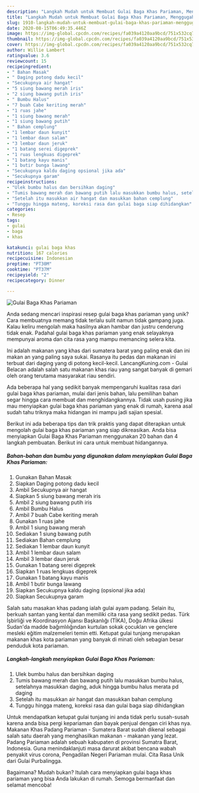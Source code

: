 ```yaml
---
description: "Langkah Mudah untuk Membuat Gulai Baga Khas Pariaman, Menggugah Selera"
title: "Langkah Mudah untuk Membuat Gulai Baga Khas Pariaman, Menggugah Selera"
slug: 1910-langkah-mudah-untuk-membuat-gulai-baga-khas-pariaman-menggugah-selera
date: 2020-08-15T06:49:35.446Z
image: https://img-global.cpcdn.com/recipes/fa039a4120aa9bcd/751x532cq70/gulai-baga-khas-pariaman-foto-resep-utama.jpg
thumbnail: https://img-global.cpcdn.com/recipes/fa039a4120aa9bcd/751x532cq70/gulai-baga-khas-pariaman-foto-resep-utama.jpg
cover: https://img-global.cpcdn.com/recipes/fa039a4120aa9bcd/751x532cq70/gulai-baga-khas-pariaman-foto-resep-utama.jpg
author: Willie Lambert
ratingvalue: 3.6
reviewcount: 15
recipeingredient:
- " Bahan Masak"
- " Daging potong dadu kecil"
- "Secukupnya air hangat"
- "5 siung bawang merah iris"
- "2 siung bawang putih iris"
- " Bumbu Halus"
- "7 buah Cabe keriting merah"
- "1 ruas jahe"
- "1 siung bawang merah"
- "1 siung bawang putih"
- " Bahan cemplung"
- "1 lembar daun kunyit"
- "1 lembar daun salam"
- "3 lembar daun jeruk"
- "1 batang serei digeprek"
- "1 ruas lengkuas digeprek"
- "1 batang kayu manis"
- "1 butir bunga lawang"
- "Secukupnya kaldu daging opsional jika ada"
- "Secukupnya garam"
recipeinstructions:
- "Ulek bumbu halus dan bersihkan daging"
- "Tumis bawang merah dan bawang putih lalu masukkan bumbu halus, setelahnya masukkan daging, aduk hingga bumbu halus merata pd daging"
- "Setelah itu masukkan air hangat dan masukkan bahan cemplung"
- "Tunggu hingga mateng, koreksi rasa dan gulai baga siap dihidangkan"
categories:
- Resep
tags:
- gulai
- baga
- khas

katakunci: gulai baga khas 
nutrition: 167 calories
recipecuisine: Indonesian
preptime: "PT30M"
cooktime: "PT37M"
recipeyield: "2"
recipecategory: Dinner

---
```



![Gulai Baga Khas Pariaman](https://img-global.cpcdn.com/recipes/fa039a4120aa9bcd/751x532cq70/gulai-baga-khas-pariaman-foto-resep-utama.jpg)

Anda sedang mencari inspirasi resep gulai baga khas pariaman yang unik? Cara membuatnya memang tidak terlalu sulit namun tidak gampang juga. Kalau keliru mengolah maka hasilnya akan hambar dan justru cenderung tidak enak. Padahal gulai baga khas pariaman yang enak selayaknya mempunyai aroma dan cita rasa yang mampu memancing selera kita.

Ini adalah makanan yang khas dari sumatera barat yang paling enak dan ini makan an yang paling saya sukai. Rasanya itu pedas dan makanan ini terbuat dari daging yang di potong kecil-kecil. LancangKuning.com - Gulai Belacan adalah salah satu makanan khas riau yang sangat banyak di gemari oleh orang terutama masyarakat riau sendiri.

Ada beberapa hal yang sedikit banyak mempengaruhi kualitas rasa dari gulai baga khas pariaman, mulai dari jenis bahan, lalu pemilihan bahan segar hingga cara membuat dan menghidangkannya. Tidak usah pusing jika mau menyiapkan gulai baga khas pariaman yang enak di rumah, karena asal sudah tahu triknya maka hidangan ini mampu jadi sajian spesial.


Berikut ini ada beberapa tips dan trik praktis yang dapat diterapkan untuk mengolah gulai baga khas pariaman yang siap dikreasikan. Anda bisa menyiapkan Gulai Baga Khas Pariaman menggunakan 20 bahan dan 4 langkah pembuatan. Berikut ini cara untuk membuat hidangannya.

<!--inarticleads1-->

##### Bahan-bahan dan bumbu yang digunakan dalam menyiapkan Gulai Baga Khas Pariaman:

1. Gunakan  Bahan Masak
1. Siapkan  Daging potong dadu kecil
1. Ambil Secukupnya air hangat
1. Siapkan 5 siung bawang merah iris
1. Ambil 2 siung bawang putih iris
1. Ambil  Bumbu Halus
1. Ambil 7 buah Cabe keriting merah
1. Gunakan 1 ruas jahe
1. Ambil 1 siung bawang merah
1. Sediakan 1 siung bawang putih
1. Sediakan  Bahan cemplung
1. Sediakan 1 lembar daun kunyit
1. Ambil 1 lembar daun salam
1. Ambil 3 lembar daun jeruk
1. Gunakan 1 batang serei digeprek
1. Siapkan 1 ruas lengkuas digeprek
1. Gunakan 1 batang kayu manis
1. Ambil 1 butir bunga lawang
1. Siapkan Secukupnya kaldu daging (opsional jika ada)
1. Siapkan Secukupnya garam


Salah satu masakan khas padang ialah gulai ayam padang. Selain itu, berkuah santan yang kental dan memiliki cita rasa yang sedikit pedas. Türk İşbirliği ve Koordinasyon Ajansı Başkanlığı (TİKA), Doğu Afrika ülkesi Sudan&#39;da madde bağımlılığından kurtulan sokak çocukları ve gençlere mesleki eğitim malzemeleri temin etti. Ketupat gulai tunjang merupakan makanan khas kota pariaman yang banyak di minati oleh sebagian besar penduduk kota pariaman. 

<!--inarticleads2-->

##### Langkah-langkah menyiapkan Gulai Baga Khas Pariaman:

1. Ulek bumbu halus dan bersihkan daging
1. Tumis bawang merah dan bawang putih lalu masukkan bumbu halus, setelahnya masukkan daging, aduk hingga bumbu halus merata pd daging
1. Setelah itu masukkan air hangat dan masukkan bahan cemplung
1. Tunggu hingga mateng, koreksi rasa dan gulai baga siap dihidangkan


Untuk mendapatkan ketupat gulai tunjang ini anda tidak perlu susah-susah karena anda bisa pergi kepariaman dan bayak penjual dengan ciri khas nya. Makanan Khas Padang Pariaman - Sumatera Barat sudah dikenal sebagai salah satu daerah yang menghasilkan makanan - makanan yang lezat. Padang Pariaman adalah sebuah kabupaten di provinsi Sumatra Barat, Indonesia. Guna menindaklanjuti masa darurat akibat bencana wabah penyakit virus corona, Pengadilan Negeri Pariaman mulai. Cita Rasa Unik dari Gulai Purbalingga. 

Bagaimana? Mudah bukan? Itulah cara menyiapkan gulai baga khas pariaman yang bisa Anda lakukan di rumah. Semoga bermanfaat dan selamat mencoba!
